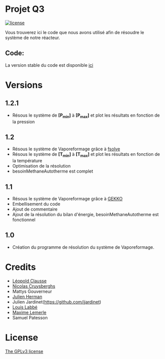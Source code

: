 # Projet Q3
[![license](https://img.shields.io/badge/license-GPL3-brightgreen.svg)](https://github.com/lsonnino/code-metallifood/blob/master/LICENSE)

Vous trouverez ici le code que nous avons utilisé afin de résoudre le système de notre réacteur.

## Code:
La version stable du code est disponible [ici](https://github.com/maxIem/Projet-Q3/tree/master/Stable)

# Versions
## 1.2.1
* Résous le système de **[P<sub>min</sub>]** à **[P<sub>max</sub>]** et plot les résultats en fonction de la pression

## 1.2
* Résous le système de Vaporeformage grâce à [fsolve](https://docs.scipy.org/doc/scipy-0.14.0/reference/generated/scipy.optimize.fsolve.html)
* Résous le système de **[T<sub>min</sub>]** à **[T<sub>max</sub>]** et plot les résultats en fonction de la température
* Optimisation de la résolution
* besoinMethaneAutotherme est complet

## 1.1
* Résous le système de Vaporeformage grâce à [GEKKO](https://pypi.org/project/gekko/)
* Embellisement du code
* Ajout de commentaire
* Ajout de la résolution du bilan d'énergie, besoinMethaneAutotherme est fonctionnel

## 1.0
* Création du programme de résolution du système de Vaporeformage.


# Credits

- [Léopold Clausse](https://github.com/lclausse)
- [Nicolas Cruysberghs](https://github.com/Nicocruys)
- Mattys Gouverneur
- [Julien Herman](https://github.com/LouisLabbe)
- Julien Jardinet(https://github.com/jjardinet)
- [Louis Labbé](https://github.com/LouisLabbe)
- [Maxime Lemerle](https://github.com/maxIem)
- Samuel Patesson


# License

[The GPLv3 license](https://www.gnu.org/licenses/gpl-3.0.en.html)
